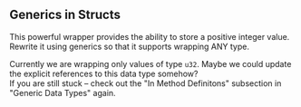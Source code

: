 ﻿## Generics in Structs

This powerful wrapper provides the ability to store a positive integer value.
Rewrite it using generics so that it supports wrapping ANY type.

<div class="hint">Currently we are wrapping only values of type <code>u32</code>.
Maybe we could update the explicit references to this data type somehow?</div>

<div class="hint">
If you are still stuck – check out the "In Method Definitons" subsection in "Generic Data Types" again.</div>